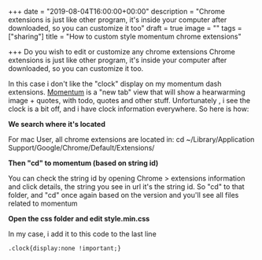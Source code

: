 +++
date = "2019-08-04T16:00:00+00:00"
description = "Chrome extensions is just like other program, it's inside your computer after downloaded, so you can customize it too"
draft = true
image = ""
tags = ["sharing"]
title = "How to custom style momentum chrome extensions"

+++
Do you wish to edit or customize any chrome extensions Chrome extensions is just like other program, it's inside your computer after downloaded, so you can customize it too. 

In this case i don't like the "clock" display on my momentum dash extensions. [Momentum](https://chrome.google.com/webstore/detail/momentum/laookkfknpbbblfpciffpaejjkokdgca?hl=en) is a "new tab" view that will show a hearwarming image + quotes, with todo, quotes and other stuff. Unfortunately , i see the clock is a bit off, and i have clock information everywhere. So here is how:

**We search where it's located**

For mac User, all chrome extensions are located  in: cd \~/Library/Application Support/Google/Chrome/Default/Extensions/

**Then "cd" to momentum (based on string id)**

You can check the string id by opening Chrome > extensions information and click details, the string you see in url it's the string id. So "cd" to that folder, and "cd" once again based on the version and you'll see all files related to momentum

**Open the css folder and edit style.min.css** 

In my case, i add it to this code to the last line

    .clock{display:none !important;}